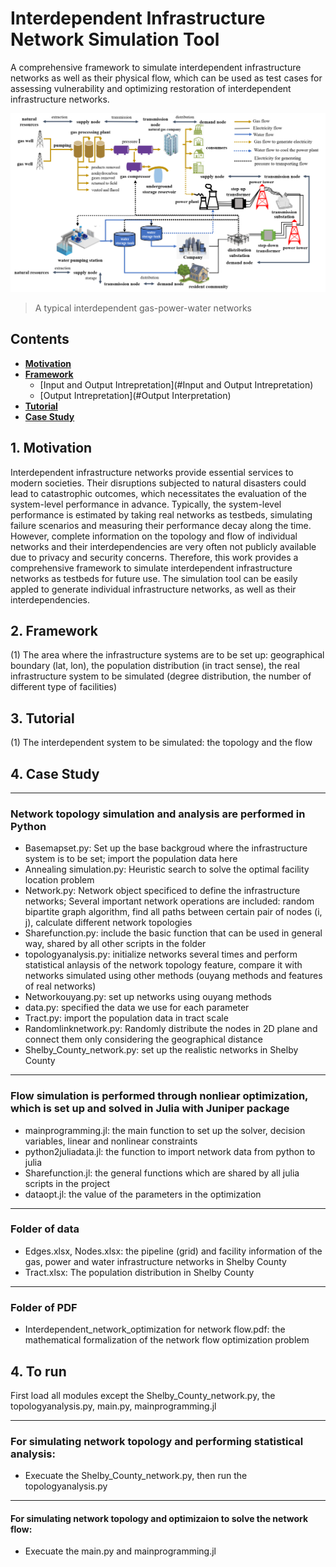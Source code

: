 # Interdependent Infrastructure Network Simulation Tool
A comprehensive framework to simulate interdependent infrastructure networks as well as their physical flow, which can be used as test cases for assessing vulnerability and optimizing restoration of interdependent infrastructure networks.

![gaswaterpower](images/gaswaterpower.png)
> A typical interdependent gas-power-water networks

## Contents
- __[Motivation](#Motivation)__
- __[Framework](#Framework)__
  - [Input and Output Intrepretation](#Input and Output Intrepretation)
  - [Output Intrepretation](#Output Interpretation)
- __[Tutorial](#Tutorial)__
- __[Case Study](#Example)__

## 1. Motivation
Interdependent infrastructure networks provide essential services to modern societies. Their disruptions subjected to natural disasters could lead to catastrophic outcomes, which necessitates the evaluation of the system-level performance in advance. Typically, the system-level performance is estimated by taking real networks as testbeds, simulating failure scenarios and measuring their performance decay along the time. However, complete information on the topology and flow of individual networks and their interdependencies are very often not publicly available due to privacy and security concerns. Therefore, this work provides a comprehensive framework to simulate interdependent infrastructure networks as testbeds for future use. The simulation tool can be easily appled to generate individual infrastructure networks, as well as their interdependencies.
## 2. Framework
(1) The area where the infrastructure systems are to be set up: geographical boundary (lat, lon), the population distribution (in tract sense), the real infrastructure system to be simulated (degree distribution, the number of different type of facilities)
## 3. Tutorial
(1) The interdependent system to be simulated: the topology and the flow
## 4. Case Study
**** 
### Network topology simulation and analysis are performed in Python
* Basemapset.py: Set up the base backgroud where the infrastructure system is to be set; import the population data here
* Annealing simulation.py: Heuristic search to solve the optimal facility location problem
* Network.py: Network object specificed to define the infrastructure networks; Several important network operations are included: random bipartite graph algorithm, find all paths between certain pair of nodes (i, j), calculate different network topologies
* Sharefunction.py: include the basic function that can be used in general way, shared by all other scripts in the folder
* topologyanalysis.py: initialize networks several times and perform statistical anlaysis of the network topology feature, compare it with networks simulated using other methods (ouyang methods and features of real networks)
* Networkouyang.py: set up networks using ouyang methods
* data.py: specified the data we use for each parameter
* Tract.py: import the population data in tract scale
* Randomlinknetwork.py: Randomly distribute the nodes in 2D plane and connect them only considering the geographical distance
* Shelby_County_network.py: set up the realistic networks in Shelby County
**** 
### Flow simulation is performed through nonliear optimization, which is set up and solved in Julia with Juniper package
* mainprogramming.jl: the main function to set up the solver, decision variables, linear and nonlinear constraints
* python2juliadata.jl: the function to import network data from python to julia
* Sharefunction.jl: the general functions which are shared by all julia scripts in the project
* dataopt.jl: the value of the parameters in the optimization
**** 
### Folder of data
* Edges.xlsx, Nodes.xlsx: the pipeline (grid) and facility information of the gas, power and water infrastructure networks in Shelby County
* Tract.xlsx: The population distribution in Shelby County
**** 
### Folder of PDF
* Interdependent_network_optimization for network flow.pdf: the mathematical formalization of the network flow optimization problem

## 4. To run
First load all modules except the Shelby_County_network.py, the topologyanalysis.py, main.py, mainprogramming.jl
**** 
### For simulating network topology and performing statistical analysis:
* Execuate the Shelby_County_network.py, then run the topologyanalysis.py
**** 
#### For simulating network topology and optimizaion to solve the network flow:
* Execuate the main.py and mainprogramming.jl
